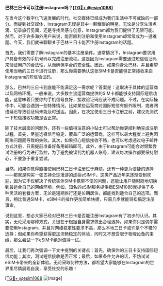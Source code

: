 **巴林三日卡可以注册Instagram吗？[[TG💪+ @esim1088](https://t.me/s/esim1088)]**

在当今这个数字化飞速发展的时代，社交媒体已经成为我们生活中不可或缺的一部分。而提到社交媒体，Instagram无疑是其中一颗耀眼的明星。无论是分享生活点滴、记录旅行见闻，还是寻找灵感与创意，Instagram都为我们提供了无限可能。然而，对于许多海外用户来说，能否顺利注册和使用Instagram却常常成为一道难题。今天，我们就来聊聊关于巴林三日卡能否注册Instagram的话题。

首先，我们需要了解Instagram的基本注册条件。通常情况下，Instagram要求用户具备有效的手机号码以完成注册流程。这是因为Instagram需要通过短信验证码来验证用户的合法性，从而确保平台的安全性。因此，如果你身处巴林，并且希望使用当地的三日卡进行注册，那么你需要确认这张SIM卡是否能够正常接收来自Instagram的短信验证码。

那么，巴林的三日卡到底能不能满足这一需求呢？答案是：这取决于具体的运营商以及网络环境。一般来说，大多数主流运营商提供的SIM卡都能够支持国际短信功能，这意味着只要你的手机信号良好，接收验证码应该不成问题。不过，在实际操作中，可能会遇到一些特殊情况，比如某些运营商对国际短信有额外限制，或者网络延迟导致验证码未能及时送达。因此，在决定使用三日卡注册之前，建议先测试一下短信接收功能是否正常。

除了技术层面的问题外，还有一些值得注意的小贴士可以帮助你更顺利地完成注册过程。首先，尽量选择信号稳定、覆盖广泛的运营商，这样可以最大程度上避免因网络问题而导致的失败。其次，如果担心短信接收不畅，也可以考虑通过电子邮件方式注册，只需提前准备好备用邮箱即可。此外，由于Instagram可能会对频繁尝试注册的行为进行监控，为了避免被误判为机器人账号，建议每次操作都要保持耐心，不要急于重复尝试。

当然，如果你觉得直接使用巴林三日卡注册过于麻烦，还有一种更为便捷的选择——那就是购买一张支持全球漫游的虚拟eSIM卡。这类产品近年来逐渐受到欢迎，因为它不仅解决了传统实体SIM卡携带不便的问题，还能让用户随时随地切换到最适合自己的网络环境。例如，知名的eSIM服务提供商ESIM1088就提供了多种灵活的套餐方案，无论是短期旅行还是长期居住，都能找到适合自己的选项。而且，相比普通SIM卡，eSIM卡的操作更加简单快捷，只需几步就能轻松搞定注册事宜。

说到这里，想必大家已经对巴林三日卡是否能注册Instagram有了初步的认识。其实，无论采用哪种方式，关键在于根据自身需求做出合理选择。如果你只是偶尔需要使用Instagram，并且对网络稳定性要求不高，那么本地三日卡或许是个不错的选择；但如果你希望获得更加流畅稳定的体验，同时又不想受限于物理设备的束缚，那么尝试一下eSIM卡绝对值得一试。

最后，让我们再次强调一下文中提到的关键点：首先，确保你的三日卡支持国际短信功能；其次，测试短信接收是否正常；最后，如果条件允许的话，不妨试试eSIM卡带来的全新体验。无论采取何种方法，都希望大家能够在Instagram的世界里尽情展现自我，享受社交的乐趣！

[[TG💪+ @esim1088](https://t.me/s/esim1088) ![Image](https://i.postimg.cc/4NQfJmqS/Snipaste-2025-05-13-00-14-12.png)]
